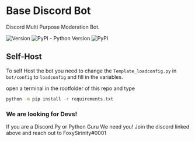 # Base Discord Bot
Discord Multi Purpose Moderation Bot.

![Version](https://img.shields.io/badge/Version-v0.0.8-yellow.svg?style=for-the-badge)
![PyPI - Python Version](https://img.shields.io/pypi/pyversions/discord.py.svg?style=for-the-badge)
![PyPI](https://img.shields.io/pypi/v/discord.py.svg?label=Discord.py&style=for-the-badge)

## Self-Host
To self Host the bot you need to change the ``Template_loadconfig.py`` in ``bot/config`` to ``loadconfig`` and fill in the variables.

open a terminal in the rootfolder of this repo and type
```bash
python -m pip install -r requirements.txt
```

### We are looking for Devs!
If you are a Discord.Py or Python Guru We need you!
Join the discord linked above and reach out to FoxySirinity#0001
